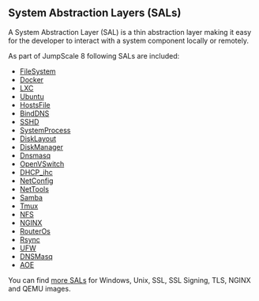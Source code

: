 ## System Abstraction Layers (SALs)

A System Abstraction Layer (SAL) is a thin abstraction layer making it easy for the developer to interact with a system component locally or remotely.

As part of JumpScale 8 following SALs are included:

* [FileSystem](FS.md)
* [Docker](Docker.md)
* [LXC](Lxc.md)
* [Ubuntu](Ubuntu.md)
* [HostsFile](HostsFile.md)
* [BindDNS](BindDNS.md)
* [SSHD](SSHD.md)
* [SystemProcess](SystemProcess.md)
* [DiskLayout](Disklayout.md)
* [DiskManager](DiskManager.md)
* [Dnsmasq](Dnsmasq.md) 
* [OpenVSwitch](OpenVSwitch.md)
* [DHCP_ihc](DHCP_ihc.md)
* [NetConfig](NetConfig.md)
* [NetTools](NetTools.md)
* [Samba](Samba.md)
* [Tmux](Tmux.md)
* [NFS](NFS.md)
* [NGINX](Nginx.md)
* [RouterOs](RouterOs.md)
* [Rsync](Rsync)
* [UFW](UFW.md)
* [DNSMasq](Dnsmasq.md)
* [AOE](AOE.md)

You can find [more SALs](https://github.com/Jumpscale/jumpscale_core8/tree/master/lib/JumpScale/sal) for Windows, Unix, SSL, SSL Signing, TLS, NGINX and QEMU images.